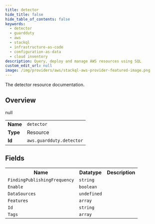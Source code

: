 ```yaml
---
title: detector
hide_title: false
hide_table_of_contents: false
keywords:
  - detector
  - guardduty
  - aws
  - stackql
  - infrastructure-as-code
  - configuration-as-data
  - cloud inventory
description: Query, deploy and manage AWS resources using SQL
custom_edit_url: null
image: /img/providers/aws/stackql-aws-provider-featured-image.png
---
```

The detector resource documentation.

## Overview
<table><tbody>
<tr><td><b>Name</b></td><td><code>detector</code></td></tr>
<tr><td><b>Type</b></td><td>Resource</td></tr>
null
<tr><td><b>Id</b></td><td><code>aws.guardduty.detector</code></td></tr>
</tbody></table>

## Fields
<table><tbody>
<tr><th>Name</th><th>Datatype</th><th>Description</th></tr>
<tr><td><code>FindingPublishingFrequency</code></td><td><code>string</code></td><td></td></tr><tr><td><code>Enable</code></td><td><code>boolean</code></td><td></td></tr><tr><td><code>DataSources</code></td><td><code>undefined</code></td><td></td></tr><tr><td><code>Features</code></td><td><code>array</code></td><td></td></tr><tr><td><code>Id</code></td><td><code>string</code></td><td></td></tr><tr><td><code>Tags</code></td><td><code>array</code></td><td></td></tr>
</tbody></table>